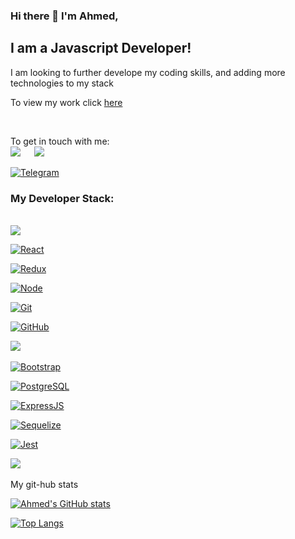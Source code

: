 ### Hi there 👋 I'm Ahmed, 
## I am a Javascript Developer!


<p>I am looking to further develope my coding skills, and adding more technologies to my stack<p>
  
  <p>To view my work click <span><a href="https://github.com/Ahmed-Yehya84?tab=repositories&q=&type=public&language=&sort=">here</a><span></p>
    <br>

<p>To get in touch with me:

<br>
<a target="_blank" href="www.linkedin.com/in/Abdelkhalek-Ahmed
"><img src="https://img.shields.io/badge/-LinkedIn-0077B5?style=for-the-badge&logo=Linkedin&logoColor=white"></img></a>
&emsp;
<a target="_blank" href="mailto:ahmedyehya84@gmail.com"><img src="https://img.shields.io/badge/-Gmail-D14836?style=for-the-badge&logo=Gmail&logoColor=white"></img></a>
&emsp;

<a target="_blank" href="https://t.me/ahmedyehya84">![Telegram](https://img.shields.io/badge/Telegram-2CA5E0?style=for-the-badge&logo=telegram&logoColor=white)</a>
&emsp;

### My Developer Stack:
<br>
<img src="https://img.shields.io/badge/JavaScript-F7DF1E?style=for-the-badge&logo=javascript&logoColor=black"/>

[![React](https://shields.io/badge/-React-f9fbfa?logo=react&style=for-the-badge)](https://reactjs.org/)&nbsp;

[![Redux](https://shields.io/badge/-Redux-710B77?logo=redux&style=for-the-badge)](https://redux.js.org/)&nbsp;

[![Node](https://shields.io/badge/-Node-333?logo=node.js&style=for-the-badge)](https://nodejs.org/en/)&nbsp;

[![Git](https://shields.io/badge/-Git-f0efe7?logo=git&style=for-the-badge)](https://git-scm.com/)&nbsp;

[![GitHub](https://shields.io/badge/-GitHub-333?logo=GitHub&style=for-the-badge)](https://github.com/)&nbsp;

<img src="https://img.shields.io/badge/HTML-239120?style=for-the-badge&logo=html5&logoColor=white"/> &nbsp;

[![Bootstrap](https://img.shields.io/badge/-Bootstrap-f9fbfa?logo=bootstrap&style=for-the-badge)](https://getbootstrap.com/)&nbsp;

[![PostgreSQL](https://img.shields.io/badge/-PostgreSQL-f9fbfa?logo=PostgreSQL&style=for-the-badge)](https://www.postgresql.org/)&nbsp;

[![ExpressJS](https://img.shields.io/badge/-Express.js-333?logo=express&style=for-the-badge)](https://expressjs.com/ru/)&nbsp;

[![Sequelize](https://img.shields.io/badge/-Sequelize-f9fbfa?logo=Sequelize&style=for-the-badge)](https://sequelize.org/master/)&nbsp;

[![Jest](https://img.shields.io/badge/-Jest-97737e?logo=jest&style=for-the-badge)](https://jestjs.io/ru)

<img src="https://img.shields.io/badge/CSS-239120?&style=for-the-badge&logo=css3&logoColor=white"/> &nbsp;

<p>My git-hub stats<p>

[![Ahmed's GitHub stats](https://github-readme-stats.vercel.app/api?username=Ahmed-yehya84)](https://github.com/Ahmed-yehya84/github-readme-stats)
  
[![Top Langs](https://github-readme-stats.vercel.app/api/top-langs/?username=Ahmed-yehya84&langs_count=5)](https://github.com/Ahmed-yehya84/github-readme-stats)


<!--
**Ahmed-Yehya84/Ahmed-yehya84** is a ✨ _special_ ✨ repository because its `README.md` (this file) appears on your GitHub profile.

Here are some ideas to get you started:

- 🔭 I’m currently working on ...
- 🌱 I’m currently learning ...
- 👯 I’m looking to collaborate on ...
- 🤔 I’m looking for help with ...
- 💬 Ask me about ...
- 📫 How to reach me: ...
- 😄 Pronouns: ...
- ⚡ Fun fact: ...
-->
